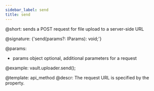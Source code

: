 ```yaml
---
sidebar_label: send
title: send
---          
```


@short: sends a POST request for file upload to a server-side URL 

@signature: {'send(params?: IParams): void;'}

@params:
- params 		object 			optional, additional parameters for a request

@example:
vault.uploader.send();

@template: api_method
@descr:
The request URL is specified by the [](uploader/api/uploader_target_config.md) property.
